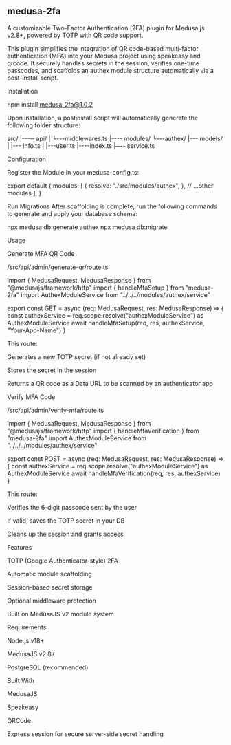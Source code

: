 ## medusa-2fa

A customizable Two-Factor Authentication (2FA) plugin for Medusa.js v2.8+, powered by TOTP with QR code support.

This plugin simplifies the integration of QR code-based multi-factor authentication (MFA) into your Medusa project using speakeasy and qrcode. It securely handles secrets in the session, verifies one-time passcodes, and scaffolds an authex module structure automatically via a post-install script.

Installation

npm install medusa-2fa@1.0.2

Upon installation, a postinstall script will automatically generate the following folder structure:

src/ |---─ api/
| └---middlewares.ts
|---- modules/ └---authex/ |--- models/ | |--- info.ts
| |---user.ts
|----index.ts
|─-- service.ts

Configuration

Register the Module
In your medusa-config.ts:

export default { modules: [ { resolve: "./src/modules/authex", }, // ...other modules ], }

Run Migrations
After scaffolding is complete, run the following commands to generate and apply your database schema:

npx medusa db:generate authex npx medusa db:migrate

Usage

Generate MFA QR Code

/src/api/admin/generate-qr/route.ts

import { MedusaRequest, MedusaResponse } from "@medusajs/framework/http" import { handleMfaSetup } from "medusa-2fa" import AuthexModuleService from "../../../modules/authex/service"

export const GET = async (req: MedusaRequest, res: MedusaResponse) => { const authexService = req.scope.resolve("authexModuleService") as AuthexModuleService await handleMfaSetup(req, res, authexService, "Your-App-Name") }

This route:

Generates a new TOTP secret (if not already set)

Stores the secret in the session

Returns a QR code as a Data URL to be scanned by an authenticator app

Verify MFA Code

/src/api/admin/verify-mfa/route.ts

import { MedusaRequest, MedusaResponse } from "@medusajs/framework/http" import { handleMfaVerification } from "medusa-2fa" import AuthexModuleService from "../../../modules/authex/service"

export const POST = async (req: MedusaRequest, res: MedusaResponse) => { const authexService = req.scope.resolve("authexModuleService") as AuthexModuleService await handleMfaVerification(req, res, authexService) }

This route:

Verifies the 6-digit passcode sent by the user

If valid, saves the TOTP secret in your DB

Cleans up the session and grants access

Features

TOTP (Google Authenticator-style) 2FA

Automatic module scaffolding

Session-based secret storage

Optional middleware protection

Built on MedusaJS v2 module system

Requirements

Node.js v18+

MedusaJS v2.8+

PostgreSQL (recommended)

Built With

MedusaJS

Speakeasy

QRCode

Express session for secure server-side secret handling
